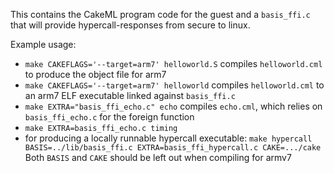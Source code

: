 This contains the CakeML program code for the guest and a `basis_ffi.c` that
will provide hypercall-responses from secure to linux.

Example usage:
- `make CAKEFLAGS='--target=arm7' helloworld.S`
  compiles `helloworld.cml` to produce the object file for arm7
- `make CAKEFLAGS='--target=arm7' helloworld`
  compiles `helloworld.cml` to an arm7 ELF executable linked against
  `basis_ffi.c`
- `make EXTRA="basis_ffi_echo.c" echo`
  compiles `echo.cml`, which relies on `basis_ffi_echo.c` for the foreign
  function
- `make EXTRA=basis_ffi_echo.c timing`
- for producing a locally runnable hypercall executable:
  `make hypercall BASIS=../lib/basis_ffi.c EXTRA=basis_ffi_hypercall.c CAKE=.../cake`
  Both `BASIS` and `CAKE` should be left out when compiling for armv7


